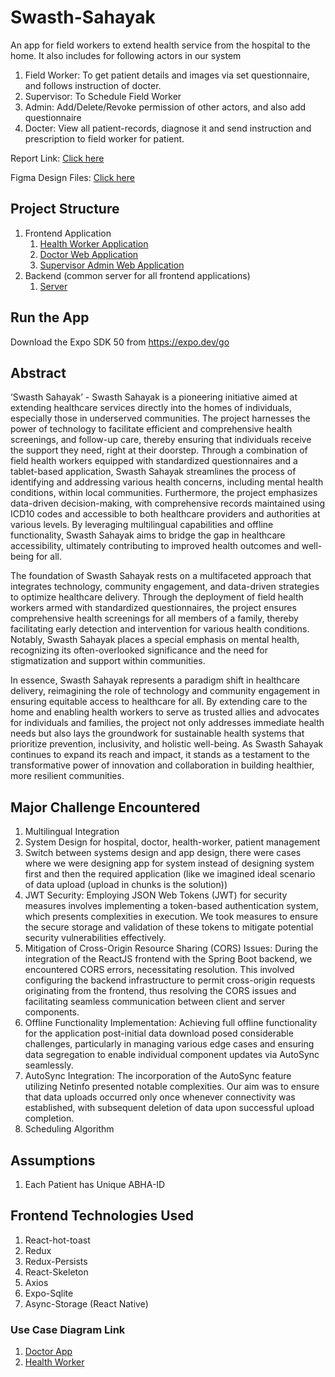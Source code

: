 # Swasth-Sahayak
An app for field workers to extend health service from the hospital to the home. It also includes for following actors in our system

1. Field Worker: To get patient details and images via set questionnaire, and follows instruction of docter.
2. Supervisor: To Schedule Field Worker
3. Admin: Add/Delete/Revoke permission of other actors, and also add questionnaire
4. Docter: View all patient-records, diagnose it and send instruction and prescription to field worker for patient.

Report Link: [Click here](https://docs.google.com/document/d/1Yx6KPnWj27cXy02DpWT6YFuB4hkk9GDJG9ekf41Qm18/edit?usp=sharing)

Figma Design Files: [Click here](https://www.figma.com/files/project/198350664/Team-project?fuid=1113531776039202105)


## Project Structure

1. Frontend Application
   1. [Health Worker Application](./health-worker-app)
   2. [Doctor Web Application](./doctor-web-app)
   3. [Supervisor Admin Web Application](./supervisor-admin-web-app)
2. Backend (common server for all frontend applications)
   1. [Server](https://github.com/Priyansuvaish/Backend)

## Run the App

Download the Expo SDK 50 from https://expo.dev/go

## Abstract

‘Swasth Sahayak’ - Swasth Sahayak is a pioneering initiative aimed at extending healthcare services directly into the homes of individuals, especially those in underserved communities. The project harnesses the power of technology to facilitate efficient and comprehensive health screenings, and follow-up care, thereby ensuring that individuals receive the support they need, right at their doorstep. Through a combination of field health workers equipped with standardized questionnaires and a tablet-based application, Swasth Sahayak streamlines the process of identifying and addressing various health concerns, including mental health conditions, within local communities. Furthermore, the project emphasizes data-driven decision-making, with comprehensive records maintained using ICD10 codes and accessible to both healthcare providers and authorities at various levels. By leveraging multilingual capabilities and offline functionality, Swasth Sahayak aims to bridge the gap in healthcare accessibility, ultimately contributing to improved health outcomes and well-being for all.

The foundation of Swasth Sahayak rests on a multifaceted approach that integrates technology, community engagement, and data-driven strategies to optimize healthcare delivery. Through the deployment of field health workers armed with standardized questionnaires, the project ensures comprehensive health screenings for all members of a family, thereby facilitating early detection and intervention for various health conditions. Notably, Swasth Sahayak places a special emphasis on mental health, recognizing its often-overlooked significance and the need for stigmatization and support within communities.

In essence, Swasth Sahayak represents a paradigm shift in healthcare delivery, reimagining the role of technology and community engagement in ensuring equitable access to healthcare for all. By extending care to the home and enabling health workers to serve as trusted allies and advocates for individuals and families, the project not only addresses immediate health needs but also lays the groundwork for sustainable health systems that prioritize prevention, inclusivity, and holistic well-being. As Swasth Sahayak continues to expand its reach and impact, it stands as a testament to the transformative power of innovation and collaboration in building healthier, more resilient communities.

  
## Major Challenge Encountered

1. Multilingual Integration
2. System Design for hospital, doctor, health-worker, patient management
3. Switch between systems design and app design, there were cases where we were designing app for system instead of designing  system first and then the required application (like we imagined ideal scenario of data upload (upload in chunks is the solution))
4. JWT Security: Employing JSON Web Tokens (JWT) for security measures involves implementing a token-based authentication system, which presents complexities in execution. We took measures to ensure the secure storage and validation of these tokens to mitigate potential security vulnerabilities effectively.
5. Mitigation of Cross-Origin Resource Sharing (CORS) Issues: During the integration of the ReactJS frontend with the Spring Boot backend, we encountered CORS errors, necessitating resolution. This involved configuring the backend infrastructure to permit cross-origin requests originating from the frontend, thus resolving the CORS issues and facilitating seamless communication between client and server components.
6. Offline Functionality Implementation: Achieving full offline functionality for the application post-initial data download posed considerable challenges, particularly in managing various edge cases and ensuring data segregation to enable individual component updates via AutoSync seamlessly.
7. AutoSync Integration: The incorporation of the AutoSync feature utilizing Netinfo presented notable complexities. Our aim was to ensure that data uploads occurred only once whenever connectivity was established, with subsequent deletion of data upon successful upload completion.
8. Scheduling Algorithm


## Assumptions

1. Each Patient has Unique ABHA-ID

## Frontend Technologies Used

1. React-hot-toast
2. Redux
3. Redux-Persists
4. React-Skeleton
5. Axios
6. Expo-Sqlite
7. Async-Storage (React Native)


### Use Case Diagram Link

1. [Doctor App](https://lucid.app/lucidchart/7a44ac7a-69b7-43d3-842e-8a9b6e41e23f/edit?viewport_loc=-819%2C-1344%2C2641%2C1248%2C0_0&invitationId=inv_e94228c6-85c9-4fea-a601-314c45f51524)
2. [Health Worker](https://lucid.app/lucidchart/9c1cafb8-b27e-4d90-964c-cff9fefc9ad7/edit?view_items=Acu9gqpDt6tx&invitationId=inv_21c3534a-22bb-458a-9329-e9c2e15ab557)
